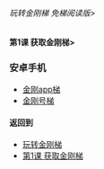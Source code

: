 ###### 玩转金刚梯 免梯阅读版>
#### 第1课 获取金刚梯>

### 安卓手机

- [金刚app梯 ](https://github.com/a2zitpro/web/blob/master/LadderFree/LadderGet/Android/Phone/LadderApp.md)
- [金刚号梯  ](https://github.com/a2zitpro/web/blob/master/LadderFree/LadderGet/Android/Phone/LadderKKID.md)



#### 返回到
- [玩转金刚梯](https://github.com/a2zitpro/web/blob/master/LadderFree/main.md)
- [第1课 获取金刚梯](https://github.com/a2zitpro/web/blob/master/LadderFree/LadderGet/LadderGet.md)





